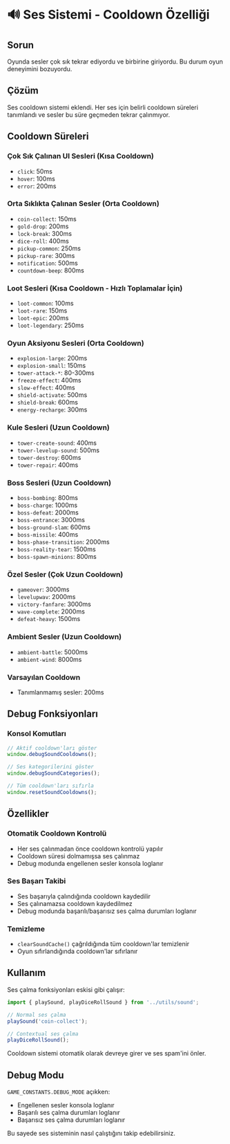 # 🔊 Ses Sistemi - Cooldown Özelliği

## Sorun
Oyunda sesler çok sık tekrar ediyordu ve birbirine giriyordu. Bu durum oyun deneyimini bozuyordu.

## Çözüm
Ses cooldown sistemi eklendi. Her ses için belirli cooldown süreleri tanımlandı ve sesler bu süre geçmeden tekrar çalınmıyor.

## Cooldown Süreleri

### Çok Sık Çalınan UI Sesleri (Kısa Cooldown)
- `click`: 50ms
- `hover`: 100ms  
- `error`: 200ms

### Orta Sıklıkta Çalınan Sesler (Orta Cooldown)
- `coin-collect`: 150ms
- `gold-drop`: 200ms
- `lock-break`: 300ms
- `dice-roll`: 400ms
- `pickup-common`: 250ms
- `pickup-rare`: 300ms
- `notification`: 500ms
- `countdown-beep`: 800ms

### Loot Sesleri (Kısa Cooldown - Hızlı Toplamalar İçin)
- `loot-common`: 100ms
- `loot-rare`: 150ms
- `loot-epic`: 200ms
- `loot-legendary`: 250ms

### Oyun Aksiyonu Sesleri (Orta Cooldown)
- `explosion-large`: 200ms
- `explosion-small`: 150ms
- `tower-attack-*`: 80-300ms
- `freeze-effect`: 400ms
- `slow-effect`: 400ms
- `shield-activate`: 500ms
- `shield-break`: 600ms
- `energy-recharge`: 300ms

### Kule Sesleri (Uzun Cooldown)
- `tower-create-sound`: 400ms
- `tower-levelup-sound`: 500ms
- `tower-destroy`: 600ms
- `tower-repair`: 400ms

### Boss Sesleri (Uzun Cooldown)
- `boss-bombing`: 800ms
- `boss-charge`: 1000ms
- `boss-defeat`: 2000ms
- `boss-entrance`: 3000ms
- `boss-ground-slam`: 600ms
- `boss-missile`: 400ms
- `boss-phase-transition`: 2000ms
- `boss-reality-tear`: 1500ms
- `boss-spawn-minions`: 800ms

### Özel Sesler (Çok Uzun Cooldown)
- `gameover`: 3000ms
- `levelupwav`: 2000ms
- `victory-fanfare`: 3000ms
- `wave-complete`: 2000ms
- `defeat-heavy`: 1500ms

### Ambient Sesler (Uzun Cooldown)
- `ambient-battle`: 5000ms
- `ambient-wind`: 8000ms

### Varsayılan Cooldown
- Tanımlanmamış sesler: 200ms

## Debug Fonksiyonları

### Konsol Komutları
```javascript
// Aktif cooldown'ları göster
window.debugSoundCooldowns();

// Ses kategorilerini göster
window.debugSoundCategories();

// Tüm cooldown'ları sıfırla
window.resetSoundCooldowns();
```

## Özellikler

### Otomatik Cooldown Kontrolü
- Her ses çalınmadan önce cooldown kontrolü yapılır
- Cooldown süresi dolmamışsa ses çalınmaz
- Debug modunda engellenen sesler konsola loglanır

### Ses Başarı Takibi
- Ses başarıyla çalındığında cooldown kaydedilir
- Ses çalınamazsa cooldown kaydedilmez
- Debug modunda başarılı/başarısız ses çalma durumları loglanır

### Temizleme
- `clearSoundCache()` çağrıldığında tüm cooldown'lar temizlenir
- Oyun sıfırlandığında cooldown'lar sıfırlanır

## Kullanım

Ses çalma fonksiyonları eskisi gibi çalışır:

```typescript
import { playSound, playDiceRollSound } from '../utils/sound';

// Normal ses çalma
playSound('coin-collect');

// Contextual ses çalma
playDiceRollSound();
```

Cooldown sistemi otomatik olarak devreye girer ve ses spam'ini önler.

## Debug Modu

`GAME_CONSTANTS.DEBUG_MODE` açıkken:
- Engellenen sesler konsola loglanır
- Başarılı ses çalma durumları loglanır
- Başarısız ses çalma durumları loglanır

Bu sayede ses sisteminin nasıl çalıştığını takip edebilirsiniz. 